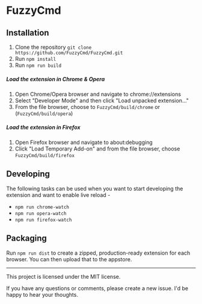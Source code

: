 
# FuzzyCmd

## Installation
1. Clone the repository `git clone https://github.com/FuzzyCmd/FuzzyCmd.git`
2. Run `npm install`
3. Run `npm run build`


##### Load the extension in Chrome & Opera
1. Open Chrome/Opera browser and navigate to chrome://extensions
2. Select "Developer Mode" and then click "Load unpacked extension..."
3. From the file browser, choose to `FuzzyCmd/build/chrome` or (`FuzzyCmd/build/opera`)


##### Load the extension in Firefox
1. Open Firefox browser and navigate to about:debugging
2. Click "Load Temporary Add-on" and from the file browser, choose `FuzzyCmd/build/firefox`


## Developing
The following tasks can be used when you want to start developing the extension and want to enable live reload -

- `npm run chrome-watch`
- `npm run opera-watch`
- `npm run firefox-watch`


## Packaging
Run `npm run dist` to create a zipped, production-ready extension for each browser. You can then upload that to the appstore.

-----------
This project is licensed under the MIT license.

If you have any questions or comments, please create a new issue. I'd be happy to hear your thoughts.
